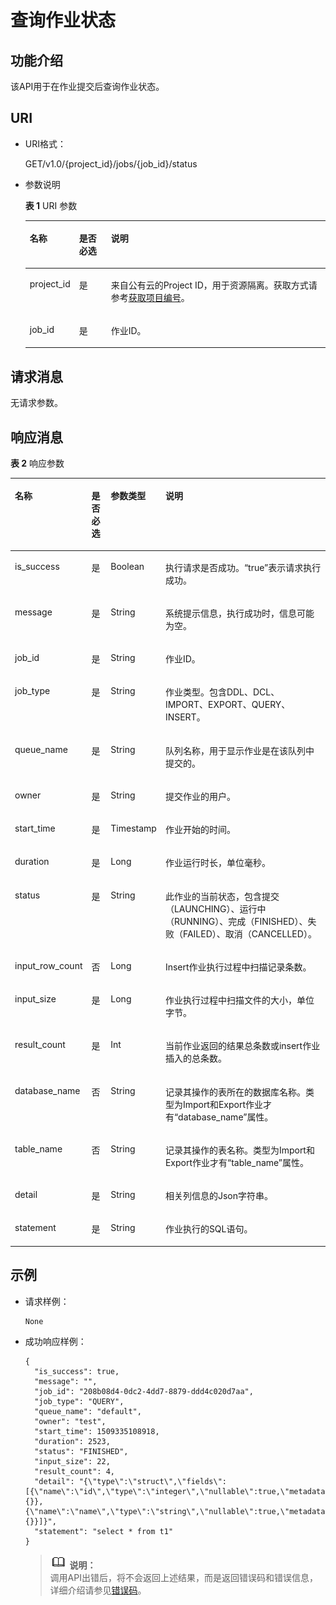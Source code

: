 # 查询作业状态<a name="dli_02_0021"></a>

## 功能介绍<a name="s496342c202f14ee79328ef1d402370a2"></a>

该API用于在作业提交后查询作业状态。

## URI<a name="s7b7722e9846948a786d2c664268e3089"></a>

-   URI格式：

    GET/v1.0/\{project\_id\}/jobs/\{job\_id\}/status


-   参数说明

    **表 1**  URI 参数

    <a name="zh-cn_topic_0069077810_table24315590"></a>
    <table><thead align="left"><tr id="zh-cn_topic_0069077810_row46073164"><th class="cellrowborder" valign="top" width="11%" id="mcps1.2.4.1.1"><p id="a8d97f8ce4ef844a98f45f8ad3d9785ad"><a name="a8d97f8ce4ef844a98f45f8ad3d9785ad"></a><a name="a8d97f8ce4ef844a98f45f8ad3d9785ad"></a>名称</p>
    </th>
    <th class="cellrowborder" valign="top" width="11%" id="mcps1.2.4.1.2"><p id="a1e25efb113014e3ab7d852b5785f1243"><a name="a1e25efb113014e3ab7d852b5785f1243"></a><a name="a1e25efb113014e3ab7d852b5785f1243"></a>是否必选</p>
    </th>
    <th class="cellrowborder" valign="top" width="78%" id="mcps1.2.4.1.3"><p id="ad2abe90beeaa4b18a1a527322bfec29b"><a name="ad2abe90beeaa4b18a1a527322bfec29b"></a><a name="ad2abe90beeaa4b18a1a527322bfec29b"></a>说明</p>
    </th>
    </tr>
    </thead>
    <tbody><tr id="row105081938174012"><td class="cellrowborder" valign="top" width="11%" headers="mcps1.2.4.1.1 "><p id="zh-cn_topic_0069077803_p43412436"><a name="zh-cn_topic_0069077803_p43412436"></a><a name="zh-cn_topic_0069077803_p43412436"></a>project_id</p>
    </td>
    <td class="cellrowborder" valign="top" width="11%" headers="mcps1.2.4.1.2 "><p id="zh-cn_topic_0069077803_p26746391"><a name="zh-cn_topic_0069077803_p26746391"></a><a name="zh-cn_topic_0069077803_p26746391"></a>是</p>
    </td>
    <td class="cellrowborder" valign="top" width="78%" headers="mcps1.2.4.1.3 "><p id="zh-cn_topic_0069077803_p18974100"><a name="zh-cn_topic_0069077803_p18974100"></a><a name="zh-cn_topic_0069077803_p18974100"></a>来自公有云的Project ID，用于资源隔离。获取方式请参考<a href="获取项目编号.md">获取项目编号</a>。</p>
    </td>
    </tr>
    <tr id="zh-cn_topic_0069077810_row23325002"><td class="cellrowborder" valign="top" width="11%" headers="mcps1.2.4.1.1 "><p id="zh-cn_topic_0069077810_p10277022"><a name="zh-cn_topic_0069077810_p10277022"></a><a name="zh-cn_topic_0069077810_p10277022"></a>job_id</p>
    </td>
    <td class="cellrowborder" valign="top" width="11%" headers="mcps1.2.4.1.2 "><p id="zh-cn_topic_0069077810_p27132417"><a name="zh-cn_topic_0069077810_p27132417"></a><a name="zh-cn_topic_0069077810_p27132417"></a>是</p>
    </td>
    <td class="cellrowborder" valign="top" width="78%" headers="mcps1.2.4.1.3 "><p id="zh-cn_topic_0069077810_p50242206"><a name="zh-cn_topic_0069077810_p50242206"></a><a name="zh-cn_topic_0069077810_p50242206"></a>作业ID。</p>
    </td>
    </tr>
    </tbody>
    </table>


## 请求消息<a name="section747724121"></a>

无请求参数。

## 响应消息<a name="s1bb1f6041ed74a2f95c4381892f77c43"></a>

**表 2**  响应参数

<a name="zh-cn_topic_0069077810_table54649100"></a>
<table><thead align="left"><tr id="zh-cn_topic_0069077810_row12270800"><th class="cellrowborder" valign="top" width="15.49%" id="mcps1.2.5.1.1"><p id="zh-cn_topic_0069077810_p632755735911"><a name="zh-cn_topic_0069077810_p632755735911"></a><a name="zh-cn_topic_0069077810_p632755735911"></a>名称</p>
</th>
<th class="cellrowborder" valign="top" width="6.510000000000001%" id="mcps1.2.5.1.2"><p id="zh-cn_topic_0069077810_p132745725917"><a name="zh-cn_topic_0069077810_p132745725917"></a><a name="zh-cn_topic_0069077810_p132745725917"></a>是否必选</p>
</th>
<th class="cellrowborder" valign="top" width="11%" id="mcps1.2.5.1.3"><p id="zh-cn_topic_0069077810_p632795716598"><a name="zh-cn_topic_0069077810_p632795716598"></a><a name="zh-cn_topic_0069077810_p632795716598"></a>参数类型</p>
</th>
<th class="cellrowborder" valign="top" width="67%" id="mcps1.2.5.1.4"><p id="aa7dfa3e390954ecc98c289dd0d13b610"><a name="aa7dfa3e390954ecc98c289dd0d13b610"></a><a name="aa7dfa3e390954ecc98c289dd0d13b610"></a>说明</p>
</th>
</tr>
</thead>
<tbody><tr id="zh-cn_topic_0069077810_row34167206"><td class="cellrowborder" valign="top" width="15.49%" headers="mcps1.2.5.1.1 "><p id="zh-cn_topic_0069077810_p16080284"><a name="zh-cn_topic_0069077810_p16080284"></a><a name="zh-cn_topic_0069077810_p16080284"></a>is_success</p>
</td>
<td class="cellrowborder" valign="top" width="6.510000000000001%" headers="mcps1.2.5.1.2 "><p id="zh-cn_topic_0069077810_p27434664"><a name="zh-cn_topic_0069077810_p27434664"></a><a name="zh-cn_topic_0069077810_p27434664"></a>是</p>
</td>
<td class="cellrowborder" valign="top" width="11%" headers="mcps1.2.5.1.3 "><p id="zh-cn_topic_0069077810_p7615279"><a name="zh-cn_topic_0069077810_p7615279"></a><a name="zh-cn_topic_0069077810_p7615279"></a>Boolean</p>
</td>
<td class="cellrowborder" valign="top" width="67%" headers="mcps1.2.5.1.4 "><p id="zh-cn_topic_0069077810_p12857883"><a name="zh-cn_topic_0069077810_p12857883"></a><a name="zh-cn_topic_0069077810_p12857883"></a>执行请求是否成功。<span class="parmvalue" id="parmvalue6365117116526"><a name="parmvalue6365117116526"></a><a name="parmvalue6365117116526"></a>“true”</span>表示请求执行成功。</p>
</td>
</tr>
<tr id="zh-cn_topic_0069077810_row48612091"><td class="cellrowborder" valign="top" width="15.49%" headers="mcps1.2.5.1.1 "><p id="zh-cn_topic_0069077810_p45265273"><a name="zh-cn_topic_0069077810_p45265273"></a><a name="zh-cn_topic_0069077810_p45265273"></a>message</p>
</td>
<td class="cellrowborder" valign="top" width="6.510000000000001%" headers="mcps1.2.5.1.2 "><p id="zh-cn_topic_0069077810_p42608463"><a name="zh-cn_topic_0069077810_p42608463"></a><a name="zh-cn_topic_0069077810_p42608463"></a>是</p>
</td>
<td class="cellrowborder" valign="top" width="11%" headers="mcps1.2.5.1.3 "><p id="zh-cn_topic_0069077810_p28733478"><a name="zh-cn_topic_0069077810_p28733478"></a><a name="zh-cn_topic_0069077810_p28733478"></a>String</p>
</td>
<td class="cellrowborder" valign="top" width="67%" headers="mcps1.2.5.1.4 "><p id="a4fa277540d3e42e48cec2027a36ca6bc"><a name="a4fa277540d3e42e48cec2027a36ca6bc"></a><a name="a4fa277540d3e42e48cec2027a36ca6bc"></a>系统提示信息，执行成功时，信息可能为空。</p>
</td>
</tr>
<tr id="zh-cn_topic_0069077810_row8740180"><td class="cellrowborder" valign="top" width="15.49%" headers="mcps1.2.5.1.1 "><p id="zh-cn_topic_0069077810_p36865955"><a name="zh-cn_topic_0069077810_p36865955"></a><a name="zh-cn_topic_0069077810_p36865955"></a>job_id</p>
</td>
<td class="cellrowborder" valign="top" width="6.510000000000001%" headers="mcps1.2.5.1.2 "><p id="zh-cn_topic_0069077810_p33352367"><a name="zh-cn_topic_0069077810_p33352367"></a><a name="zh-cn_topic_0069077810_p33352367"></a>是</p>
</td>
<td class="cellrowborder" valign="top" width="11%" headers="mcps1.2.5.1.3 "><p id="zh-cn_topic_0069077810_p17187167"><a name="zh-cn_topic_0069077810_p17187167"></a><a name="zh-cn_topic_0069077810_p17187167"></a>String</p>
</td>
<td class="cellrowborder" valign="top" width="67%" headers="mcps1.2.5.1.4 "><p id="zh-cn_topic_0069077810_p49983259"><a name="zh-cn_topic_0069077810_p49983259"></a><a name="zh-cn_topic_0069077810_p49983259"></a>作业ID。</p>
</td>
</tr>
<tr id="zh-cn_topic_0069077810_row47196154"><td class="cellrowborder" valign="top" width="15.49%" headers="mcps1.2.5.1.1 "><p id="zh-cn_topic_0069077810_p64792116"><a name="zh-cn_topic_0069077810_p64792116"></a><a name="zh-cn_topic_0069077810_p64792116"></a>job_type</p>
</td>
<td class="cellrowborder" valign="top" width="6.510000000000001%" headers="mcps1.2.5.1.2 "><p id="zh-cn_topic_0069077810_p13670063"><a name="zh-cn_topic_0069077810_p13670063"></a><a name="zh-cn_topic_0069077810_p13670063"></a>是</p>
</td>
<td class="cellrowborder" valign="top" width="11%" headers="mcps1.2.5.1.3 "><p id="zh-cn_topic_0069077810_p33533331"><a name="zh-cn_topic_0069077810_p33533331"></a><a name="zh-cn_topic_0069077810_p33533331"></a>String</p>
</td>
<td class="cellrowborder" valign="top" width="67%" headers="mcps1.2.5.1.4 "><p id="a2b151253b7da4442994ace501caef7ea"><a name="a2b151253b7da4442994ace501caef7ea"></a><a name="a2b151253b7da4442994ace501caef7ea"></a>作业类型。包含DDL、DCL、IMPORT、EXPORT、QUERY、INSERT。</p>
</td>
</tr>
<tr id="zh-cn_topic_0069077810_row18171838"><td class="cellrowborder" valign="top" width="15.49%" headers="mcps1.2.5.1.1 "><p id="zh-cn_topic_0069077810_p62632782"><a name="zh-cn_topic_0069077810_p62632782"></a><a name="zh-cn_topic_0069077810_p62632782"></a>queue_name</p>
</td>
<td class="cellrowborder" valign="top" width="6.510000000000001%" headers="mcps1.2.5.1.2 "><p id="zh-cn_topic_0069077810_p40090562"><a name="zh-cn_topic_0069077810_p40090562"></a><a name="zh-cn_topic_0069077810_p40090562"></a>是</p>
</td>
<td class="cellrowborder" valign="top" width="11%" headers="mcps1.2.5.1.3 "><p id="zh-cn_topic_0069077810_p26110083"><a name="zh-cn_topic_0069077810_p26110083"></a><a name="zh-cn_topic_0069077810_p26110083"></a>String</p>
</td>
<td class="cellrowborder" valign="top" width="67%" headers="mcps1.2.5.1.4 "><p id="zh-cn_topic_0069077810_p34541944"><a name="zh-cn_topic_0069077810_p34541944"></a><a name="zh-cn_topic_0069077810_p34541944"></a>队列名称，用于显示作业是在该队列中提交的。</p>
</td>
</tr>
<tr id="zh-cn_topic_0069077810_row42442041"><td class="cellrowborder" valign="top" width="15.49%" headers="mcps1.2.5.1.1 "><p id="zh-cn_topic_0069077810_p15253336"><a name="zh-cn_topic_0069077810_p15253336"></a><a name="zh-cn_topic_0069077810_p15253336"></a>owner</p>
</td>
<td class="cellrowborder" valign="top" width="6.510000000000001%" headers="mcps1.2.5.1.2 "><p id="zh-cn_topic_0069077810_p27560736"><a name="zh-cn_topic_0069077810_p27560736"></a><a name="zh-cn_topic_0069077810_p27560736"></a>是</p>
</td>
<td class="cellrowborder" valign="top" width="11%" headers="mcps1.2.5.1.3 "><p id="zh-cn_topic_0069077810_p17827128"><a name="zh-cn_topic_0069077810_p17827128"></a><a name="zh-cn_topic_0069077810_p17827128"></a>String</p>
</td>
<td class="cellrowborder" valign="top" width="67%" headers="mcps1.2.5.1.4 "><p id="zh-cn_topic_0069077810_p128555228506"><a name="zh-cn_topic_0069077810_p128555228506"></a><a name="zh-cn_topic_0069077810_p128555228506"></a>提交作业的用户。</p>
</td>
</tr>
<tr id="zh-cn_topic_0069077810_row43965709"><td class="cellrowborder" valign="top" width="15.49%" headers="mcps1.2.5.1.1 "><p id="zh-cn_topic_0069077810_p4452677"><a name="zh-cn_topic_0069077810_p4452677"></a><a name="zh-cn_topic_0069077810_p4452677"></a>start_time</p>
</td>
<td class="cellrowborder" valign="top" width="6.510000000000001%" headers="mcps1.2.5.1.2 "><p id="zh-cn_topic_0069077810_p25122570"><a name="zh-cn_topic_0069077810_p25122570"></a><a name="zh-cn_topic_0069077810_p25122570"></a>是</p>
</td>
<td class="cellrowborder" valign="top" width="11%" headers="mcps1.2.5.1.3 "><p id="zh-cn_topic_0069077810_p21662275"><a name="zh-cn_topic_0069077810_p21662275"></a><a name="zh-cn_topic_0069077810_p21662275"></a>Timestamp</p>
</td>
<td class="cellrowborder" valign="top" width="67%" headers="mcps1.2.5.1.4 "><p id="zh-cn_topic_0069077810_p9813849"><a name="zh-cn_topic_0069077810_p9813849"></a><a name="zh-cn_topic_0069077810_p9813849"></a>作业开始的时间。</p>
</td>
</tr>
<tr id="zh-cn_topic_0069077810_row51786216"><td class="cellrowborder" valign="top" width="15.49%" headers="mcps1.2.5.1.1 "><p id="zh-cn_topic_0069077810_p33934001"><a name="zh-cn_topic_0069077810_p33934001"></a><a name="zh-cn_topic_0069077810_p33934001"></a>duration</p>
</td>
<td class="cellrowborder" valign="top" width="6.510000000000001%" headers="mcps1.2.5.1.2 "><p id="zh-cn_topic_0069077810_p64299566"><a name="zh-cn_topic_0069077810_p64299566"></a><a name="zh-cn_topic_0069077810_p64299566"></a>是</p>
</td>
<td class="cellrowborder" valign="top" width="11%" headers="mcps1.2.5.1.3 "><p id="zh-cn_topic_0069077810_p40882376"><a name="zh-cn_topic_0069077810_p40882376"></a><a name="zh-cn_topic_0069077810_p40882376"></a>Long</p>
</td>
<td class="cellrowborder" valign="top" width="67%" headers="mcps1.2.5.1.4 "><p id="zh-cn_topic_0069077810_p23138150"><a name="zh-cn_topic_0069077810_p23138150"></a><a name="zh-cn_topic_0069077810_p23138150"></a>作业运行时长，单位毫秒。</p>
</td>
</tr>
<tr id="zh-cn_topic_0069077810_row6916762"><td class="cellrowborder" valign="top" width="15.49%" headers="mcps1.2.5.1.1 "><p id="zh-cn_topic_0069077810_p23386874"><a name="zh-cn_topic_0069077810_p23386874"></a><a name="zh-cn_topic_0069077810_p23386874"></a>status</p>
</td>
<td class="cellrowborder" valign="top" width="6.510000000000001%" headers="mcps1.2.5.1.2 "><p id="zh-cn_topic_0069077810_p15288659"><a name="zh-cn_topic_0069077810_p15288659"></a><a name="zh-cn_topic_0069077810_p15288659"></a>是</p>
</td>
<td class="cellrowborder" valign="top" width="11%" headers="mcps1.2.5.1.3 "><p id="zh-cn_topic_0069077810_p30421836"><a name="zh-cn_topic_0069077810_p30421836"></a><a name="zh-cn_topic_0069077810_p30421836"></a>String</p>
</td>
<td class="cellrowborder" valign="top" width="67%" headers="mcps1.2.5.1.4 "><p id="zh-cn_topic_0069077810_p48249613"><a name="zh-cn_topic_0069077810_p48249613"></a><a name="zh-cn_topic_0069077810_p48249613"></a>此作业的当前状态，包含提交（LAUNCHING）、运行中（RUNNING）、完成（FINISHED）、失败（FAILED）、取消（CANCELLED）。</p>
</td>
</tr>
<tr id="row11848732145518"><td class="cellrowborder" valign="top" width="15.49%" headers="mcps1.2.5.1.1 "><p id="p158492320554"><a name="p158492320554"></a><a name="p158492320554"></a>input_row_count</p>
</td>
<td class="cellrowborder" valign="top" width="6.510000000000001%" headers="mcps1.2.5.1.2 "><p id="p1784983215513"><a name="p1784983215513"></a><a name="p1784983215513"></a>否</p>
</td>
<td class="cellrowborder" valign="top" width="11%" headers="mcps1.2.5.1.3 "><p id="p08493320558"><a name="p08493320558"></a><a name="p08493320558"></a>Long</p>
</td>
<td class="cellrowborder" valign="top" width="67%" headers="mcps1.2.5.1.4 "><p id="p148493324559"><a name="p148493324559"></a><a name="p148493324559"></a>Insert作业执行过程中扫描记录条数。</p>
</td>
</tr>
<tr id="zh-cn_topic_0069077810_row31593336"><td class="cellrowborder" valign="top" width="15.49%" headers="mcps1.2.5.1.1 "><p id="zh-cn_topic_0069077810_p8923449"><a name="zh-cn_topic_0069077810_p8923449"></a><a name="zh-cn_topic_0069077810_p8923449"></a>input_size</p>
</td>
<td class="cellrowborder" valign="top" width="6.510000000000001%" headers="mcps1.2.5.1.2 "><p id="zh-cn_topic_0069077810_p51710807"><a name="zh-cn_topic_0069077810_p51710807"></a><a name="zh-cn_topic_0069077810_p51710807"></a>是</p>
</td>
<td class="cellrowborder" valign="top" width="11%" headers="mcps1.2.5.1.3 "><p id="zh-cn_topic_0069077810_p27825849"><a name="zh-cn_topic_0069077810_p27825849"></a><a name="zh-cn_topic_0069077810_p27825849"></a>Long</p>
</td>
<td class="cellrowborder" valign="top" width="67%" headers="mcps1.2.5.1.4 "><p id="zh-cn_topic_0069077810_p39301320"><a name="zh-cn_topic_0069077810_p39301320"></a><a name="zh-cn_topic_0069077810_p39301320"></a>作业执行过程中扫描文件的大小，单位字节。</p>
</td>
</tr>
<tr id="zh-cn_topic_0069077810_row18167563"><td class="cellrowborder" valign="top" width="15.49%" headers="mcps1.2.5.1.1 "><p id="zh-cn_topic_0069077810_p62286536"><a name="zh-cn_topic_0069077810_p62286536"></a><a name="zh-cn_topic_0069077810_p62286536"></a>result_count</p>
</td>
<td class="cellrowborder" valign="top" width="6.510000000000001%" headers="mcps1.2.5.1.2 "><p id="zh-cn_topic_0069077810_p12044645"><a name="zh-cn_topic_0069077810_p12044645"></a><a name="zh-cn_topic_0069077810_p12044645"></a>是</p>
</td>
<td class="cellrowborder" valign="top" width="11%" headers="mcps1.2.5.1.3 "><p id="zh-cn_topic_0069077810_p36092170"><a name="zh-cn_topic_0069077810_p36092170"></a><a name="zh-cn_topic_0069077810_p36092170"></a>Int</p>
</td>
<td class="cellrowborder" valign="top" width="67%" headers="mcps1.2.5.1.4 "><p id="zh-cn_topic_0069077810_p37784672"><a name="zh-cn_topic_0069077810_p37784672"></a><a name="zh-cn_topic_0069077810_p37784672"></a>当前作业返回的结果总条数或insert作业插入的总条数。</p>
</td>
</tr>
<tr id="zh-cn_topic_0069077810_row4517733"><td class="cellrowborder" valign="top" width="15.49%" headers="mcps1.2.5.1.1 "><p id="zh-cn_topic_0069077810_p30392070"><a name="zh-cn_topic_0069077810_p30392070"></a><a name="zh-cn_topic_0069077810_p30392070"></a>database_name</p>
</td>
<td class="cellrowborder" valign="top" width="6.510000000000001%" headers="mcps1.2.5.1.2 "><p id="zh-cn_topic_0069077810_p45838637"><a name="zh-cn_topic_0069077810_p45838637"></a><a name="zh-cn_topic_0069077810_p45838637"></a>否</p>
</td>
<td class="cellrowborder" valign="top" width="11%" headers="mcps1.2.5.1.3 "><p id="zh-cn_topic_0069077810_p21942079"><a name="zh-cn_topic_0069077810_p21942079"></a><a name="zh-cn_topic_0069077810_p21942079"></a>String</p>
</td>
<td class="cellrowborder" valign="top" width="67%" headers="mcps1.2.5.1.4 "><p id="p32508492111553"><a name="p32508492111553"></a><a name="p32508492111553"></a>记录其操作的表所在的数据库名称。类型为Import和Export作业才有<span class="parmname" id="parmname525455711164"><a name="parmname525455711164"></a><a name="parmname525455711164"></a>“database_name”</span>属性。</p>
</td>
</tr>
<tr id="zh-cn_topic_0069077810_row23866461"><td class="cellrowborder" valign="top" width="15.49%" headers="mcps1.2.5.1.1 "><p id="zh-cn_topic_0069077810_p54135198"><a name="zh-cn_topic_0069077810_p54135198"></a><a name="zh-cn_topic_0069077810_p54135198"></a>table_name</p>
</td>
<td class="cellrowborder" valign="top" width="6.510000000000001%" headers="mcps1.2.5.1.2 "><p id="zh-cn_topic_0069077810_p22874919"><a name="zh-cn_topic_0069077810_p22874919"></a><a name="zh-cn_topic_0069077810_p22874919"></a>否</p>
</td>
<td class="cellrowborder" valign="top" width="11%" headers="mcps1.2.5.1.3 "><p id="zh-cn_topic_0069077810_p40929185"><a name="zh-cn_topic_0069077810_p40929185"></a><a name="zh-cn_topic_0069077810_p40929185"></a>String</p>
</td>
<td class="cellrowborder" valign="top" width="67%" headers="mcps1.2.5.1.4 "><p id="p14938010111616"><a name="p14938010111616"></a><a name="p14938010111616"></a>记录其操作的表名称。类型为Import和Export作业才有<span class="parmname" id="parmname46290033111626"><a name="parmname46290033111626"></a><a name="parmname46290033111626"></a>“table_name”</span>属性。</p>
</td>
</tr>
<tr id="row192841922151818"><td class="cellrowborder" valign="top" width="15.49%" headers="mcps1.2.5.1.1 "><p id="p82841122111811"><a name="p82841122111811"></a><a name="p82841122111811"></a>detail</p>
</td>
<td class="cellrowborder" valign="top" width="6.510000000000001%" headers="mcps1.2.5.1.2 "><p id="p82840223185"><a name="p82840223185"></a><a name="p82840223185"></a>是</p>
</td>
<td class="cellrowborder" valign="top" width="11%" headers="mcps1.2.5.1.3 "><p id="p628492211816"><a name="p628492211816"></a><a name="p628492211816"></a>String</p>
</td>
<td class="cellrowborder" valign="top" width="67%" headers="mcps1.2.5.1.4 "><p id="p1928412216186"><a name="p1928412216186"></a><a name="p1928412216186"></a>相关列信息的Json字符串。</p>
</td>
</tr>
<tr id="zh-cn_topic_0069077810_row41040854"><td class="cellrowborder" valign="top" width="15.49%" headers="mcps1.2.5.1.1 "><p id="zh-cn_topic_0069077810_p35974848"><a name="zh-cn_topic_0069077810_p35974848"></a><a name="zh-cn_topic_0069077810_p35974848"></a>statement</p>
</td>
<td class="cellrowborder" valign="top" width="6.510000000000001%" headers="mcps1.2.5.1.2 "><p id="zh-cn_topic_0069077810_p28281558"><a name="zh-cn_topic_0069077810_p28281558"></a><a name="zh-cn_topic_0069077810_p28281558"></a>是</p>
</td>
<td class="cellrowborder" valign="top" width="11%" headers="mcps1.2.5.1.3 "><p id="zh-cn_topic_0069077810_p9104898"><a name="zh-cn_topic_0069077810_p9104898"></a><a name="zh-cn_topic_0069077810_p9104898"></a>String</p>
</td>
<td class="cellrowborder" valign="top" width="67%" headers="mcps1.2.5.1.4 "><p id="zh-cn_topic_0069077810_p66408105"><a name="zh-cn_topic_0069077810_p66408105"></a><a name="zh-cn_topic_0069077810_p66408105"></a>作业执行的SQL语句。</p>
</td>
</tr>
</tbody>
</table>

## 示例<a name="section54022231174439"></a>

-   请求样例：

    ```
    None
    ```

-   成功响应样例：

    ```
    {
      "is_success": true,
      "message": "",
      "job_id": "208b08d4-0dc2-4dd7-8879-ddd4c020d7aa",
      "job_type": "QUERY",
      "queue_name": "default",
      "owner": "test",
      "start_time": 1509335108918,
      "duration": 2523,
      "status": "FINISHED",
      "input_size": 22,
      "result_count": 4,
      "detail": "{\"type\":\"struct\",\"fields\":[{\"name\":\"id\",\"type\":\"integer\",\"nullable\":true,\"metadata\":{}},{\"name\":\"name\",\"type\":\"string\",\"nullable\":true,\"metadata\":{}}]}",
      "statement": "select * from t1"
    }
    ```

    >![](public_sys-resources/icon-note.gif) **说明：**   
    >调用API出错后，将不会返回上述结果，而是返回错误码和错误信息，详细介绍请参见[错误码](错误码.md)。  


